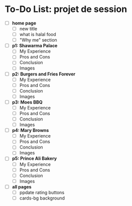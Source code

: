 # To-Do List: projet de session

- [ ] **home page**
    - [ ] new title
    - [ ] what is halal food
    - [ ] "Why me" section

- [ ] **p1: Shawarma Palace**
    - [ ] My Experience
    - [ ] Pros and Cons
    - [ ] Conclusion
    - [ ] Images

- [ ] **p2: Burgers and Fries Forever**
    - [ ] My Experience
    - [ ] Pros and Cons
    - [ ] Conclusion
    - [ ] Images

- [ ] **p3: Moes BBQ**
    - [ ] My Experience
    - [ ] Pros and Cons
    - [ ] Conclusion
    - [ ] Images

- [ ] **p4: Mary Browns**
    - [ ] My Experience
    - [ ] Pros and Cons
    - [ ] Conclusion
    - [ ] Images

- [ ] **p5: Prince Ali Bakery**
    - [ ] My Experience
    - [ ] Pros and Cons
    - [ ] Conclusion
    - [ ] Images

- [ ] **all pages**
    - [ ] ppdate rating buttons
    - [ ] cards-bg background